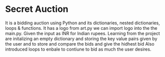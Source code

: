 # Secret Auction
It is a bidding auction using Python and its dictionaries, nested dictionaries, loops & functions.
It has a logo from art.py we can import logo into the the main.py.
Given the input as INR for Indian rupees.
Learning from the project are initalizing an empty dictionary and storing the key value pairs given by the user and to store and compare the bids and give the hidhest bid
Also introduced loops to enbale to contiune to bid as much the user desires.

